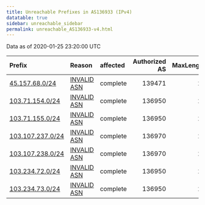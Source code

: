 ```yaml
---
title: Unreachable Prefixes in AS136933 (IPv4)
datatable: true
sidebar: unreachable_sidebar
permalink: unreachable_AS136933-v4.html
---
```


Data as of 2020-01-25 23:20:00 UTC


<div class="datatable-begin"></div>

| Prefix                                                     | Reason                                                                                                   | affected   |   Authorized AS |   MaxLength | Anchor                                         |   unreachable /24s |
|:-----------------------------------------------------------|:---------------------------------------------------------------------------------------------------------|:-----------|----------------:|------------:|:-----------------------------------------------|-------------------:|
| [45.157.68.0/24](https://stat.ripe.net/45.157.68.0/24)     | [INVALID ASN](https://rpki-validator.ripe.net/announcement-preview?asn=AS136933&prefix=45.157.68.0/24)   | complete   |          139471 |          24 | [RIPE](unreachable_RIPE_NCC_RPKI_Root-v4.html) |                  1 |
| [103.71.154.0/24](https://stat.ripe.net/103.71.154.0/24)   | [INVALID ASN](https://rpki-validator.ripe.net/announcement-preview?asn=AS136933&prefix=103.71.154.0/24)  | complete   |          136950 |          24 | [APNIC](unreachable_APNIC_RPKI_Root-v4.html)   |                  1 |
| [103.71.155.0/24](https://stat.ripe.net/103.71.155.0/24)   | [INVALID ASN](https://rpki-validator.ripe.net/announcement-preview?asn=AS136933&prefix=103.71.155.0/24)  | complete   |          136950 |          24 | [APNIC](unreachable_APNIC_RPKI_Root-v4.html)   |                  1 |
| [103.107.237.0/24](https://stat.ripe.net/103.107.237.0/24) | [INVALID ASN](https://rpki-validator.ripe.net/announcement-preview?asn=AS136933&prefix=103.107.237.0/24) | complete   |          136970 |          24 | [APNIC](unreachable_APNIC_RPKI_Root-v4.html)   |                  1 |
| [103.107.238.0/24](https://stat.ripe.net/103.107.238.0/24) | [INVALID ASN](https://rpki-validator.ripe.net/announcement-preview?asn=AS136933&prefix=103.107.238.0/24) | complete   |          136970 |          24 | [APNIC](unreachable_APNIC_RPKI_Root-v4.html)   |                  1 |
| [103.234.72.0/24](https://stat.ripe.net/103.234.72.0/24)   | [INVALID ASN](https://rpki-validator.ripe.net/announcement-preview?asn=AS136933&prefix=103.234.72.0/24)  | complete   |          136950 |          24 | [APNIC](unreachable_APNIC_RPKI_Root-v4.html)   |                  1 |
| [103.234.73.0/24](https://stat.ripe.net/103.234.73.0/24)   | [INVALID ASN](https://rpki-validator.ripe.net/announcement-preview?asn=AS136933&prefix=103.234.73.0/24)  | complete   |          136950 |          24 | [APNIC](unreachable_APNIC_RPKI_Root-v4.html)   |                  1 |

<div class="datatable-end"></div>